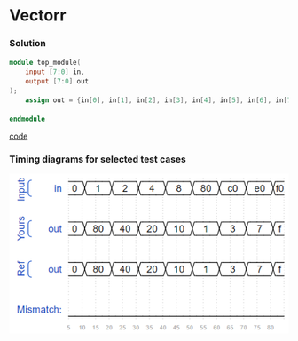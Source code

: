 # Vectorr
### Solution
```Verilog
module top_module( 
    input [7:0] in,
    output [7:0] out
);
    assign out = {in[0], in[1], in[2], in[3], in[4], in[5], in[6], in[7]};

endmodule
```
[code](17.v)

### Timing diagrams for selected test cases
![result](https://github.com/Offliners/HDLBits-writeup/blob/main/Verilog%20Language/17/result.PNG)
